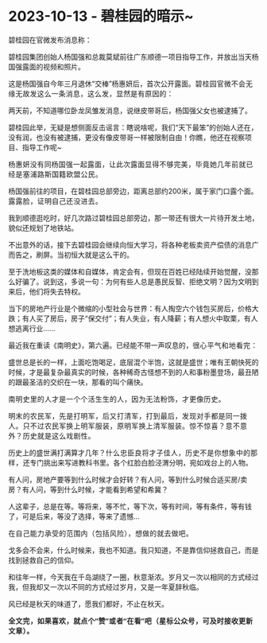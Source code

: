 # 2023-10-13 - 碧桂园的暗示~

<p style="visibility: visible;">碧桂园在官微发布消息称：</p><p style="visibility: visible;">碧桂园集团创始人杨国强和总裁莫斌前往广东顺德一项目指导工作，并放出当天杨国强露面的视频和照片。</p><p style="visibility: visible;">这是杨国强自今年三月退休“交棒”杨惠妍后，首次公开露面。<span style="font-size: var(--articleFontsize); letter-spacing: 0.034em; visibility: visible;">碧桂园官微不会无缘无故发这么一条消息，</span><span style="font-size: var(--articleFontsize); letter-spacing: 0.034em; visibility: visible;">这么发，显然是有原因的：</span></p><p style="visibility: visible;">两天前，不知道哪位卧龙凤雏发消息，说继皮带哥后，杨国强父女也被逮捕了。</p><p style="visibility: visible;">碧桂园此举，无疑是想侧面反击谣言：瞎说啥呢，我们“天下最笨”的创始人还在，没有润，也没有被逮捕，更没有像皮带哥一样被限制自由！你瞧，他还在视察项目、指导工作呢~</p><p style="visibility: visible;"><span style="font-size: var(--articleFontsize); letter-spacing: 0.034em; visibility: visible;">杨惠妍没有同杨国强一起露面，让此次露面显得不够完美<span style="letter-spacing: 0.578px; text-wrap: wrap; visibility: visible;">，毕竟她</span><span style="letter-spacing: 0.578px; text-wrap: wrap; visibility: visible;">几年前就已经是</span><span style="letter-spacing: 0.578px; text-wrap: wrap; visibility: visible;">塞浦路斯</span><span style="letter-spacing: 0.578px; text-wrap: wrap; visibility: visible;">国籍</span><span style="letter-spacing: 0.578px; text-wrap: wrap; visibility: visible;">欧盟公民。</span></span></p><p style="visibility: visible;">杨国强前往的项目，在碧桂园总部旁边，距离总部约200米，属于家门口露个面。<span style="letter-spacing: 0.578px; text-wrap: wrap; visibility: visible;">露露脸，证明自己还没进去。</span></p><p style="visibility: visible;">我到顺德逛吃时，好几次路过碧桂园总部旁边，那一带还有很大一片待开发土地，貌似还规划了地铁站。</p><p style="visibility: visible;">不出意外的话，接下去碧桂园会继续向恒大学习，将各种老板卖资产偿债的消息广而告之，刷屏。当初恒大就是这么干的。<br style="visibility: visible;"></p><p style="visibility: visible;">至于洗地板这类的媒体和自媒体，肯定会有，但现在百姓已经陆续开始觉醒，没那么好骗了。说到这，多说一句：为何有些人总是愚民反智、拒绝文明？因为文明到来后，他们将失去特权。</p><p style="visibility: visible;">当下的房地产行业是个微缩的小型社会与世界：有人掏空六个钱包买房后，价格大跌；有人买了房后，房子“保交付”；有人失业，有人降薪；有人想火中取栗，有人想逃离行业......<br style="visibility: visible;"></p><p style="visibility: visible;"><span style="visibility: visible;">最近我在重读《南明史》，第六遍。已经能不带一声叹息的，<span style="letter-spacing: 0.578px; text-wrap: wrap; visibility: visible;">很心平气和地看完</span>：</span></p><p style="visibility: visible;"><span style="visibility: visible;">盛世总是长的一样，上面吃饱喝足，底层混个半饱，这就是盛世；唯有王朝快死的时候，才是最复杂最真实的时候，各种稀奇古怪想不到的人和事粉墨登场，最丑陋的跟最圣洁的交织在一块，那看的叫个痛快。</span></p><p style="visibility: visible;"><span style="visibility: visible;"><span style="letter-spacing: 0.578px; text-wrap: wrap; visibility: visible;">南明史里的人才是一个个活生生的人，因为无法粉饰，才更像历史。</span></span></p><p style="visibility: visible;"><span style="visibility: visible;"><span style="letter-spacing: 0.578px; text-wrap: wrap; visibility: visible;"><span style="letter-spacing: 0.578px; text-wrap: wrap; visibility: visible;">明</span><span style="letter-spacing: 0.578px; text-wrap: wrap; visibility: visible;">末的农民军，先是打明军，后又打清军，</span><span style="letter-spacing: 0.578px; text-wrap: wrap; visibility: visible;">打到最后，发现对手都是同一拨人。只不过农民军换上明军服装，原明军换上清军服装。</span><span style="letter-spacing: 0.578px;text-wrap: wrap;">惊不惊喜？</span><span style="letter-spacing: 0.578px;text-wrap: wrap;">意不意外？</span><span style="letter-spacing: 0.578px;text-wrap: wrap;">历史就是这么戏剧性。</span></span></span></p><p><span style="">历史上的盛世满打满算才几年？<span style="letter-spacing: 0.578px;text-wrap: wrap;"></span><span style="letter-spacing: 0.578px;text-wrap: wrap;">什么忠臣良将才子佳人，历史不是你想象中的那样，</span>还专门挑出来写进教科书里。各个红脸白脸泾渭分明，宛如戏台上的人物。</span></p><p>有人问，房地产要等到什么时候才会好转？有人问，等到什么时候合适买房/卖房？有人问，等到什么时候，才能看到希望和希冀？</p><p>人这辈子，总是在等。等将来，等不忙，等下次，等有时间，等有条件，等有钱了，可是后来，等没了选择，等来了遗憾…</p><p><span style="letter-spacing: 0.578px;text-wrap: wrap;">在自己能力</span><span style="letter-spacing: 0.578px;text-wrap: wrap;">承受的范围内（包括风险）</span><span style="letter-spacing: 0.578px;text-wrap: wrap;">，想做的就去做吧。</span></p><p><span style="">戈多会不会来，什么时候来，我也不知道。我只知道，不是靠信仰拯救自己，而是找到拯救自己的信仰。</span></p><p><span style="">和往年一样，今天我在千岛湖绕了一圈，秋意渐浓。岁月又一次以相同的方式经过我，但我却又一次以不同的方式经过岁月，又是一年夏辞秋临。<br></span></p><p>风已经是秋天的味道了，愿我们都好，不止在秋天。</p><p style="margin-bottom: 0px;"><strong style="outline: 0px;font-family: system-ui, -apple-system, BlinkMacSystemFont, &quot;Helvetica Neue&quot;, &quot;PingFang SC&quot;, &quot;Hiragino Sans GB&quot;, &quot;Microsoft YaHei UI&quot;, &quot;Microsoft YaHei&quot;, Arial, sans-serif;letter-spacing: 0.544px;text-wrap: wrap;background-color: rgb(255, 255, 255);color: rgb(34, 34, 34);font-size: 16px;"><span style="outline: 0px;font-size: 14px;">全文完，如果喜欢，就点个“赞”或者“在看”吧（星标公众号，可及时接收更新文章）。</span></strong></p><p style="display: none;"><mp-style-type data-value="3"></mp-style-type></p>